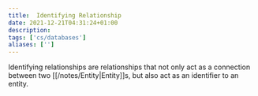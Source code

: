 ```yaml
---
title:  Identifying Relationship
date: 2021-12-21T04:31:24+01:00
description: 
tags: ['cs/databases']
aliases: ['']
---
```

Identifying relationships are relationships that not only act as a connection between two [[/notes/Entity|Entity]]s, but also act as an identifier to an entity.